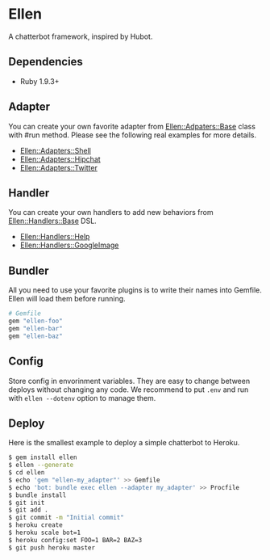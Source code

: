 # Ellen
A chatterbot framework, inspired by Hubot.

## Dependencies
* Ruby 1.9.3+

## Adapter
You can create your own favorite adapter from
[Ellen::Adpaters::Base](https://github.com/r7kamura/ellen/blob/master/lib/ellen/adapters/base.rb)
class with #run method. Please see the following real examples for more details.

* [Ellen::Adapters::Shell](https://github.com/r7kamura/ellen/blob/master/lib/ellen/adapters/shell.rb)
* [Ellen::Adapters::Hipchat](https://github.com/r7kamura/ellen-hipchat)
* [Ellen::Adapters::Twitter](https://github.com/r7kamura/ellen-twitter)

## Handler
You can create your own handlers to add new behaviors from
[Ellen::Handlers::Base](https://github.com/r7kamura/ellen/blob/master/lib/ellen/handlers/base.rb) DSL.

* [Ellen::Handlers::Help](https://github.com/r7kamura/ellen/blob/master/lib/ellen/handlers/help.rb)
* [Ellen::Handlers::GoogleImage](https://github.com/r7kamura/ellen-google_image)

## Bundler
All you need to use your favorite plugins is to write their names into Gemfile.
Ellen will load them before running.

```ruby
# Gemfile
gem "ellen-foo"
gem "ellen-bar"
gem "ellen-baz"
```

## Config
Store config in envorinment variables.
They are easy to change between deploys without changing any code.
We recommend to put `.env` and run with `ellen --dotenv` option to manage them.

## Deploy
Here is the smallest example to deploy a simple chatterbot to Heroku.

```sh
$ gem install ellen
$ ellen --generate
$ cd ellen
$ echo 'gem "ellen-my_adapter"' >> Gemfile
$ echo 'bot: bundle exec ellen --adapter my_adapter' >> Procfile
$ bundle install
$ git init
$ git add .
$ git commit -m "Initial commit"
$ heroku create
$ heroku scale bot=1
$ heroku config:set FOO=1 BAR=2 BAZ=3
$ git push heroku master
```
